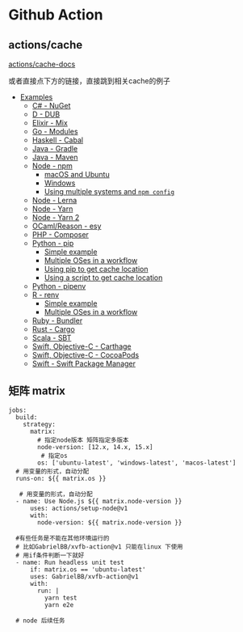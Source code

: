 # Github Action

## actions/cache

[actions/cache-docs](https://github.com/actions/cache/blob/main/examples.md)

或者直接点下方的链接，直接跳到相关cache的例子

- [Examples](https://github.com/actions/cache/edit/main/examples.md#examples)
  - [C# - NuGet](https://github.com/actions/cache/edit/main/examples.md#c---nuget)
  - [D - DUB](https://github.com/actions/cache/edit/main/examples.md#d---dub)
  - [Elixir - Mix](https://github.com/actions/cache/edit/main/examples.md#elixir---mix)
  - [Go - Modules](https://github.com/actions/cache/edit/main/examples.md#go---modules)
  - [Haskell - Cabal](https://github.com/actions/cache/edit/main/examples.md#haskell---cabal)
  - [Java - Gradle](https://github.com/actions/cache/edit/main/examples.md#java---gradle)
  - [Java - Maven](https://github.com/actions/cache/edit/main/examples.md#java---maven)
  - [Node - npm](https://github.com/actions/cache/edit/main/examples.md#node---npm)
    - [macOS and Ubuntu](https://github.com/actions/cache/edit/main/examples.md#macos-and-ubuntu)
    - [Windows](https://github.com/actions/cache/edit/main/examples.md#windows)
    - [Using multiple systems and `npm config`](https://github.com/actions/cache/edit/main/examples.md#using-multiple-systems-and-npm-config)
  - [Node - Lerna](https://github.com/actions/cache/edit/main/examples.md#node---lerna)
  - [Node - Yarn](https://github.com/actions/cache/edit/main/examples.md#node---yarn)
  - [Node - Yarn 2](https://github.com/actions/cache/edit/main/examples.md#node---yarn-2)
  - [OCaml/Reason - esy](https://github.com/actions/cache/edit/main/examples.md#ocamlreason---esy)
  - [PHP - Composer](https://github.com/actions/cache/edit/main/examples.md#php---composer)
  - [Python - pip](https://github.com/actions/cache/edit/main/examples.md#python---pip)
    - [Simple example](https://github.com/actions/cache/edit/main/examples.md#simple-example)
    - [Multiple OSes in a workflow](https://github.com/actions/cache/edit/main/examples.md#multiple-oss-in-a-workflow)
    - [Using pip to get cache location](https://github.com/actions/cache/edit/main/examples.md#using-pip-to-get-cache-location)
    - [Using a script to get cache location](https://github.com/actions/cache/edit/main/examples.md#using-a-script-to-get-cache-location)
  - [Python - pipenv](https://github.com/actions/cache/edit/main/examples.md#python---pipenv)
  - [R - renv](https://github.com/actions/cache/edit/main/examples.md#r---renv)
    - [Simple example](https://github.com/actions/cache/edit/main/examples.md#simple-example-1)
    - [Multiple OSes in a workflow](https://github.com/actions/cache/edit/main/examples.md#multiple-oss-in-a-workflow-1)
  - [Ruby - Bundler](https://github.com/actions/cache/edit/main/examples.md#ruby---bundler)
  - [Rust - Cargo](https://github.com/actions/cache/edit/main/examples.md#rust---cargo)
  - [Scala - SBT](https://github.com/actions/cache/edit/main/examples.md#scala---sbt)
  - [Swift, Objective-C - Carthage](https://github.com/actions/cache/edit/main/examples.md#swift-objective-c---carthage)
  - [Swift, Objective-C - CocoaPods](https://github.com/actions/cache/edit/main/examples.md#swift-objective-c---cocoapods)
  - [Swift - Swift Package Manager](https://github.com/actions/cache/edit/main/examples.md#swift---swift-package-manager)



##   矩阵 matrix

```
jobs:
  build:
    strategy:
      matrix:
        # 指定node版本 矩阵指定多版本
        node-version: [12.x, 14.x, 15.x]
         # 指定os 
        os: ['ubuntu-latest', 'windows-latest', 'macos-latest']
  # 用变量的形式，自动分配
  runs-on: ${{ matrix.os }}

   # 用变量的形式，自动分配
  - name: Use Node.js ${{ matrix.node-version }}
      uses: actions/setup-node@v1
      with:
        node-version: ${{ matrix.node-version }}

  #有些任务是不能在其他环境运行的
  # 比如GabrielBB/xvfb-action@v1 只能在linux 下使用
  # 用if条件判断一下就好
  - name: Run headless unit test
      if: matrix.os == 'ubuntu-latest'
      uses: GabrielBB/xvfb-action@v1
      with:
        run: |
          yarn test
          yarn e2e

  # node 后续任务
```